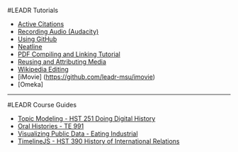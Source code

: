 #LEADR Tutorials
- [Active Citations](https://github.com/leadr-msu/active-citations)
- [Recording Audio (Audacity)](https://github.com/leadr-msu/audacity)
- [Using GitHub](https://github.com/leadr-msu/github-use-tutorial)
- [Neatline](https://github.com/leadr-msu/neatline-tutorial)
- [PDF Compiling and Linking Tutorial](https://github.com/leadr-msu/pdf-compiling-and-linking-tutorial)
- [Reusing and Attributing Media](https://github.com/leadr-msu/reusing-attributing-media)
- [Wikipedia Editing](https://github.com/leadr-msu/wikipedia-editing)
- [iMovie] (https://github.com/leadr-msu/imovie)
- [Omeka]

-----
#LEADR Course Guides
- [Topic Modeling - HST 251 Doing Digital History](https://github.com/leadr-msu/topicmodeling-hst251)
- [Oral Histories - TE 991](https://github.com/leadr-msu/oral-history-publication-te991)
- [Visualizing Public Data - Eating Industrial](https://github.com/leadr-msu/visualizing-public-data-eating-industrial)
- [TimelineJS - HST 390 History of International Relations](https://github.com/leadr-msu/timelinejs-hst390-international-relations)
